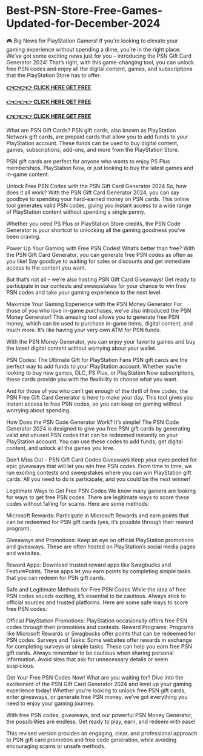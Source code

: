 # Best-PSN-Store-Free-Games-Updated-for-December-2024
🎮 Big News for PlayStation Gamers! If you’re looking to elevate your gaming experience without spending a dime, you’re in the right place. We’ve got some exciting news just for you – introducing the PSN Gift Card Generator 2024! That’s right, with this game-changing tool, you can unlock free PSN codes and enjoy all the digital content, games, and subscriptions that the PlayStation Store has to offer.




**[👉👉👉👉 CLICK HERE GET FREE](https://usaofferzon.com/psn)**



**[👉👉👉👉 CLICK HERE GET FREE](https://usaofferzon.com/giftcard)**




**[👉👉👉👉 CLICK HERE GET FREE](https://usaofferzon.com/alloffergiftcard)**



What are PSN Gift Cards?
PSN gift cards, also known as PlayStation Network gift cards, are prepaid cards that allow you to add funds to your PlayStation account. These funds can be used to buy digital content, games, subscriptions, add-ons, and more from the PlayStation Store.

PSN gift cards are perfect for anyone who wants to enjoy PS Plus memberships, PlayStation Now, or just looking to buy the latest games and in-game content.

Unlock Free PSN Codes with the PSN Gift Card Generator 2024
So, how does it all work? With the PSN Gift Card Generator 2024, you can say goodbye to spending your hard-earned money on PSN cards. This online tool generates valid PSN codes, giving you instant access to a wide range of PlayStation content without spending a single penny.

Whether you need PS Plus or PlayStation Store credits, the PSN Code Generator is your shortcut to unlocking all the gaming goodness you’ve been craving.

Power Up Your Gaming with Free PSN Codes!
What’s better than free? With the PSN Gift Card Generator, you can generate free PSN codes as often as you like! Say goodbye to waiting for sales or discounts and get immediate access to the content you want.

But that’s not all – we’re also hosting PSN Gift Card Giveaways! Get ready to participate in our contests and sweepstakes for your chance to win free PSN codes and take your gaming experience to the next level.

Maximize Your Gaming Experience with the PSN Money Generator
For those of you who love in-game purchases, we’ve also introduced the PSN Money Generator! This amazing tool allows you to generate free PSN money, which can be used to purchase in-game items, digital content, and much more. It’s like having your very own ATM for PSN funds.

With the PSN Money Generator, you can enjoy your favorite games and buy the latest digital content without worrying about your wallet.

PSN Codes: The Ultimate Gift for PlayStation Fans
PSN gift cards are the perfect way to add funds to your PlayStation account. Whether you’re looking to buy new games, DLC, PS Plus, or PlayStation Now subscriptions, these cards provide you with the flexibility to choose what you want.

And for those of you who can’t get enough of the thrill of free codes, the PSN Free Gift Card Generator is here to make your day. This tool gives you instant access to free PSN codes, so you can keep on gaming without worrying about spending.

How Does the PSN Code Generator Work?
It’s simple! The PSN Code Generator 2024 is designed to give you free PSN gift cards by generating valid and unused PSN codes that can be redeemed instantly on your PlayStation account. You can use these codes to add funds, get digital content, and unlock all the games you love.

Don’t Miss Out – PSN Gift Card Codes Giveaways
Keep your eyes peeled for epic giveaways that will let you win free PSN codes. From time to time, we run exciting contests and sweepstakes where you can win PlayStation gift cards. All you need to do is participate, and you could be the next winner!

Legitimate Ways to Get Free PSN Codes
We know many gamers are looking for ways to get free PSN codes. There are legitimate ways to score these codes without falling for scams. Here are some methods:

Microsoft Rewards: Participate in Microsoft Rewards and earn points that can be redeemed for PSN gift cards (yes, it’s possible through their reward program).

Giveaways and Promotions: Keep an eye on official PlayStation promotions and giveaways. These are often hosted on PlayStation’s social media pages and websites.

Reward Apps: Download trusted reward apps like Swagbucks and FeaturePoints. These apps let you earn points by completing simple tasks that you can redeem for PSN gift cards.

Safe and Legitimate Methods for Free PSN Codes
While the idea of free PSN codes sounds exciting, it’s essential to be cautious. Always stick to official sources and trusted platforms. Here are some safe ways to score free PSN codes:

Official PlayStation Promotions: PlayStation occasionally offers free PSN codes through their promotions and contests.
Reward Programs: Programs like Microsoft Rewards or Swagbucks offer points that can be redeemed for PSN codes.
Surveys and Tasks: Some websites offer rewards in exchange for completing surveys or simple tasks. These can help you earn free PSN gift cards.
Always remember to be cautious when sharing personal information. Avoid sites that ask for unnecessary details or seem suspicious.

Get Your Free PSN Codes Now!
What are you waiting for? Dive into the excitement of the PSN Gift Card Generator 2024 and level up your gaming experience today! Whether you’re looking to unlock free PSN gift cards, enter giveaways, or generate free PSN money, we’ve got everything you need to enjoy your gaming journey.

With free PSN codes, giveaways, and our powerful PSN Money Generator, the possibilities are endless. Get ready to play, earn, and redeem with ease!

This revised version provides an engaging, clear, and professional approach to PSN gift card promotion and free code generation, while avoiding encouraging scams or unsafe methods.
